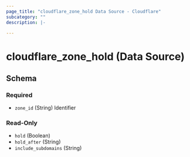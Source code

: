 ```yaml
---
page_title: "cloudflare_zone_hold Data Source - Cloudflare"
subcategory: ""
description: |-
  
---
```


# cloudflare_zone_hold (Data Source)




<!-- schema generated by tfplugindocs -->
## Schema

### Required

- `zone_id` (String) Identifier

### Read-Only

- `hold` (Boolean)
- `hold_after` (String)
- `include_subdomains` (String)


